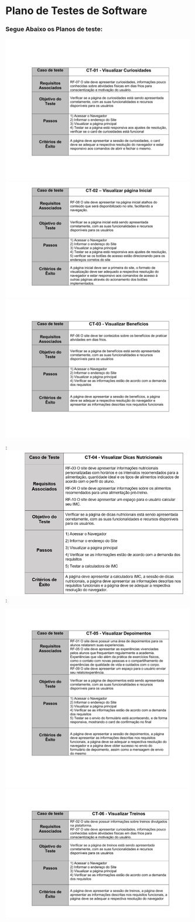 # Plano de Testes de Software

### Segue Abaixo os Planos de teste:

 <img src="img/ct 01.png" alt="plano de teste 1"> 

<img src="img/ct 02.png" alt="plano de teste 2">

<img src="img/ct 03.png" alt="plano de teste 3">

: <img src="img/ct 14.png" alt="plano de teste 4"> :

<img src="img/ct 05.png" alt="plano de teste 5">

<img src="img/ct 06.png" alt="plano de teste 6">
